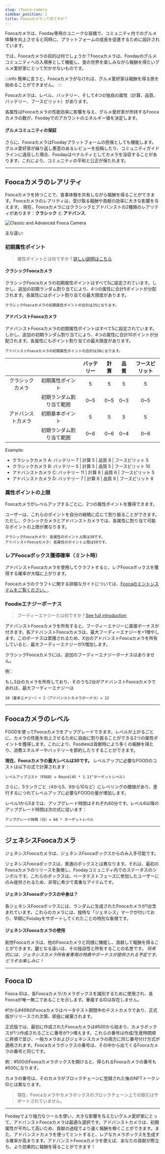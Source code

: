 ```yaml
---
slug: /fooca-camera
sidebar_position: 1
title: Foocaカメラって何ですか？
---
```


Foocaカメラは、Fooday専用のユニークな装備で、コミュニティ内でのグルメ体験を向上させると同時に、プラットフォームの成長を促進するために設計されています。

では、Foocaカメラの目的は何でしょうか？Foocaカメラは、Foodayのグルメコミュニティへの入場券として機能し、食の世界を楽しみながら報酬を得たいグルメ愛好家にとって欠かせないものです。

:::info
簡単に言うと、Foocaカメラがなければ、グルメ愛好家は報酬を得る旅を始めることができません。
:::

Foocaカメラは、レベル、バッテリー、そして4つの独自の属性（計算、品質、バッテリー、フースピリット）があります。

各属性はFoocaカメラの性能効率に影響を与え、グルメ愛好家が所持するFoocaカメラの数が、Foodayでのアカウントのエネルギー値を決定します。

#### グルメコミュニティの保証

さらに、FoocaカメラはFoodayプラットフォームの担保としても機能します。グルメ愛好家が繰り返し悪意のあるレビューを投稿したり、コミュニティガイドラインに違反した場合、Foodayはペナルティとしてカメラを没収することがあります。これにより、コミュニティの平和と公正が保たれます。

***

## Foocaカメラのレアリティ

Foocaカメラを持つことで、食事体験を共有しながら報酬を得ることができます。Foocaカメラのレアリティは、受け取る報酬や貢献の効率に大きな影響を与えます。
現在、Foocaカメラにはクラシックとアドバンストの2種類のレアリティがあります：**クラシック** と **アドバンス**.


![Classic and Advanced Fooca Camera](../fooca-rarity.jpg)

主な違い:


### 初期属性ポイント

> 属性ポイントとは何ですか？[詳しい説明はこちら](/attributes)

#### クラシックFoocaカメラ

クラシックFoocaカメラの初期属性ポイントはすべて5に設定されています。しかし、追加の初期ランダム割り当てにより、4つの属性に合計5ポイントが分配されます。各属性にはポイント割り当ての最大限度があります。

```
クラシックFoocaカメラの初期属性ポイントの合計は25になります。
```

#### アドバンストFoocaカメラ

アドバンストFoocaカメラの初期属性ポイントはすべて5に設定されています。しかし、追加の初期ランダム割り当てにより、4つの属性に合計10ポイントが分配されます。各属性にもポイント割り当ての最大限度があります。

```
アドバンストFoocaカメラの初期属性ポイントの合計は30になります。
```

|  |  | バッテリー  | 計算  | 品質  | フースピリット  |
|:---:|:---:|:---:|:---:|:---:|:---:|
| クラシックカメラ | 初期属性ポイント |  5  |  5  |  5  |  5  |
|   | 初期ランダム割り当て範囲  |  0~5  |  0~5  |  0~3  |  0~5  |
| アドバンストカメラ | 初期基本ポイント |  5  |  5  |  5  |  5  |
|   | 初期ランダム割り当て範囲  |  0~6  |  0~6  |  0~4  |  0~6  |

Example:

* クラシックカメラ A: バッテリー 7 | 計算 5 | 品質 8 | フースピリット 5
* クラシックカメラ B: バッテリー 5 | 計算 5 | 品質 5 | フースピリット 10
* アドバンストカメラ C: バッテリー 11 | 計算 8 | 品質 6 | フースピリット 5
* アドバンストカメラ D: バッテリー 7 | 計算 6 | 品質 9 | フースピリット 8


### 属性ポイントの上限

Foocaカメラがレベルアップするごとに、2つの属性ポイントを獲得できます。

ユーザーは、これらのポイントを自分の戦略に応じて割り振ることができます。ただし、クラシックカメラとアドバンストカメラでは、各属性に割り当て可能なポイントの上限が異なります。

```
クラシックFoocaカメラ: 各属性のポイント上限は30です。
アドバンストFoocaカメラ: 各属性のポイント上限は50です。
```


### レアFoocaボックス獲得確率（ミント時）

アドバンストFoocaカメラを使用してクラフトすると、レアFoocaボックスを獲得する確率が大幅に上がります。

Foocaカメラのクラフトに関する詳細なガイドについては、[Foocaのミントシステムをご覧ください。](/minting).


### Foodieエナジーボーナス

> フーディーエナジーとは何ですか？[See full introduction](/foodie-energy)

アドバンストFoocaカメラを所有すると、フーディーエナジーに直接ボーナスが付きます。各アドバンストFoocaカメラは、最大フーディーエナジーを+1増やします。このボーナスは累積されるため、X台のアドバンストFoocaカメラを所有していると、最大フーディーエナジーがX増加します。

クラシックFoocaカメラには、追加のフーディーエナジーボーナスはありません。
 

例：

もし3台のカメラを所有しており、そのうち2台がアドバンストFoocaカメラであれば、最大フーディーエナジーは

```
10（基本エナジー）+ 2（アドバンストカメラボーナス）= 12
```

***

## Foocaカメラのレベル

FOODを使ってFoocaカメラをアップグレードできます。レベルが上がるごとに、カメラの性能を向上させるために自由に割り振ることができる2つの属性ポイントを獲得します。これにより、Foodiesは貢献時により多くの報酬を得たり、消費エネルギーやバッテリーを節約したりすることができます。

**現在、Foocaカメラの最大レベルは30です。** レベルアップに必要なFOODのコストは以下の式で計算されます：

```
レベルアップコスト（FOOD）= Round(45 * 1.11^ターゲットレベル)
```

さらに、5ランクごと（4から5、9から10など）にレベリングの閾値があり、進行するにつれてレベルアップに必要なFOODの量が増加します。

レベル1から5までは、アップグレード時間はそれぞれ60分です。レベル6以降のアップグレード時間は次の式に従います：

```
アップグレード時間（分）= 60 * ターゲットレベル
```

***

## ジェネシスFoocaカメラ

ジェネシスFoocaカメラは、ジェネシスFoocaボックスからのみ入手可能です。

ジェネシスFoocaボックスは、普通のボックスとは異なります。それは、最初のFoocaカメラのリリースを象徴し、Foodayコミュニティ内でのステータスのシンボルです。これらのボックスは、ベータテストフェーズに参加したユーザーにのみ提供されるため、非常に希少で貴重なアイテムです。

#### ジェネシスFoocaボックスの中身は？

各ジェネシスFoocaボックスには、ランダムに生成されたFoocaカメラが1台含まれています。これらのカメラには、独特な「ジェネシス」マークが付いており、早期にFoodayをサポートしてくれたことの特別な象徴です。

#### ジェネシスFoocaカメラの使用

創世Foocaカメラは、他のFoocaカメラと同様に機能し、貢献して報酬を得ることができます。鍵となる違いは、その独自性と所有することの名誉です。 _将来的には、ジェネシスカメラ所有者専用の特典やボーナスが提供される予定です。どうぞお楽しみに！_

***

## Fooca ID

Fooca IDは、各Foocaカメラ/カメラボックスを識別するために使用され、各Foocaが唯一無二であることを示します。重複するIDは存在しません。

#1から#499のFoocaカメラはベータテスト期間中のテストカメラであり、正式版がリリースされ次第、即座に破棄されます。

正式版では、最初に作成されたFoocaカメラは#500から始まり、カメラボックスが1つ作成されるごとに番号が1つ増えます。これらの番号は作成/生産時間順に昇順で並び、一般カメラおよびジェネシスカメラの両方に同じ番号付け方式が適用されます。Foocaカメラボックスの番号は、その中から出てくるFoocaカメラの番号と同じです。

例：#500のFoocaカメラボックスを開けると、得られるFoocaカメラの番号も#500になります。

カメラの番号は、そのカメラがブロックチェーンに登録された後のNFTトークンIDとは異なります。
> 現在、Foocaカメラやカメラボックスのブロックチェーン上での取引はサポートされていません。

***

Foodayでより強力なツールを使い、大きな影響を与えたいグルメ愛好家にとって、アドバンストFoocaカメラは最適な選択です。アドバンストカメラは、初期属性が平均して高いため、貢献の過程でより速く報酬を稼ぐことができます。また、アドバンストカメラを使ってミントすると、レアなカメラボックスを生成する確率が高まります。アドバンストFoocaカメラを使えば、あなたの貢献が際立ち、より効果的に報酬を得ることができます！